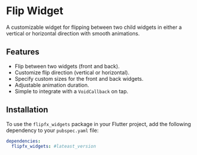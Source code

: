 # Flip Widget

A customizable widget for flipping between two child widgets in either a vertical or horizontal direction with smooth animations. 


## Features

- Flip between two widgets (front and back).
- Customize flip direction (vertical or horizontal).
- Specify custom sizes for the front and back widgets.
- Adjustable animation duration.
- Simple to integrate with a `VoidCallback` on tap.

## Installation

To use the `flipfx_widgets` package in your Flutter project, add the following dependency to your `pubspec.yaml` file:

```yaml
dependencies:
  flipfx_widgets: #lateast_version
